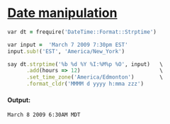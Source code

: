 [1]: https://rosettacode.org/wiki/Date_manipulation

# [Date manipulation][1]

```ruby
var dt = frequire('DateTime::Format::Strptime')

var input =  'March 7 2009 7:30pm EST'
input.sub!('EST', 'America/New_York')

say dt.strptime('%b %d %Y %I:%M%p %O', input)   \
      .add(hours => 12)                         \
      .set_time_zone('America/Edmonton')        \
      .format_cldr('MMMM d yyyy h:mma zzz')
```

#### Output:
```
March 8 2009 6:30AM MDT
```
